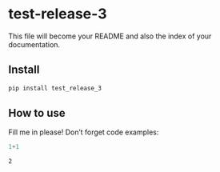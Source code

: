 test-release-3
================

<!-- WARNING: THIS FILE WAS AUTOGENERATED! DO NOT EDIT! -->

This file will become your README and also the index of your
documentation.

## Install

``` sh
pip install test_release_3
```

## How to use

Fill me in please! Don’t forget code examples:

``` python
1+1
```

    2
